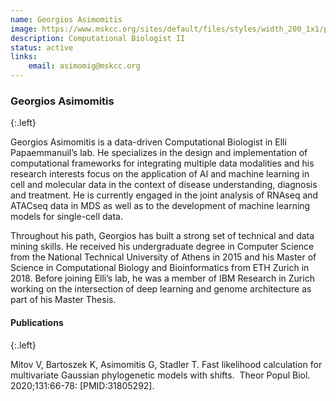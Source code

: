 ```yaml
---
name: Georgios Asimomitis
image: https://www.mskcc.org/sites/default/files/styles/width_200_1x1/public/node/207442/main_image/asimomitis-georgios_190905_09.jpg?h=242cd5c8
description: Computational Biologist II
status: active
links:
    email: asimomig@mskcc.org
---
```


### Georgios Asimomitis
{:.left}

Georgios Asimomitis is a data-driven Computational Biologist in Elli Papaemmanuil’s lab. He specializes in the design and implementation of computational frameworks for integrating multiple data modalities and his research interests focus on the application of AI and machine learning in cell and molecular data in the context of disease understanding, diagnosis and treatment. He is currently engaged in the joint analysis of RNAseq and ATACseq data in MDS as well as to the development of machine learning models for single-cell data.

Throughout his path, Georgios has built a strong set of technical and data mining skills. He received his undergraduate degree in Computer Science from the National Technical University of Athens in 2015 and his Master of Science in Computational Biology and Bioinformatics from ETH Zurich in 2018. Before joining Elli’s lab, he was a member of IBM Research in Zurich working on the intersection of deep learning and genome architecture as part of his Master Thesis.

#### Publications
{:.left}

Mitov V, Bartoszek K, Asimomitis G, Stadler T. Fast likelihood calculation for multivariate Gaussian phylogenetic models with shifts.  Theor Popul Biol. 2020;131:66-78: [PMID:31805292].